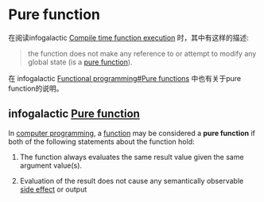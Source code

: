 # Pure function

在阅读infogalactic [Compile time function execution](https://infogalactic.com/info/Compile_time_function_execution) 时，其中有这样的描述:

> the function does not make any reference to or attempt to modify any global state (is a [pure function](https://infogalactic.com/info/Pure_function)).

在 infogalactic [Functional programming#Pure functions](https://infogalactic.com/info/Functional_programming#Pure_functions) 中也有关于pure function的说明。



## infogalactic [Pure function](https://infogalactic.com/info/Pure_function)

In [computer programming](https://infogalactic.com/info/Computer_programming), a [function](https://infogalactic.com/info/Function_(computer_science)) may be considered a **pure function** if both of the following statements about the function hold:

1) The function always evaluates the same result value given the same argument value(s). 

2) Evaluation of the result does not cause any semantically observable [side effect](https://infogalactic.com/info/Side_effect_(computer_science)) or output